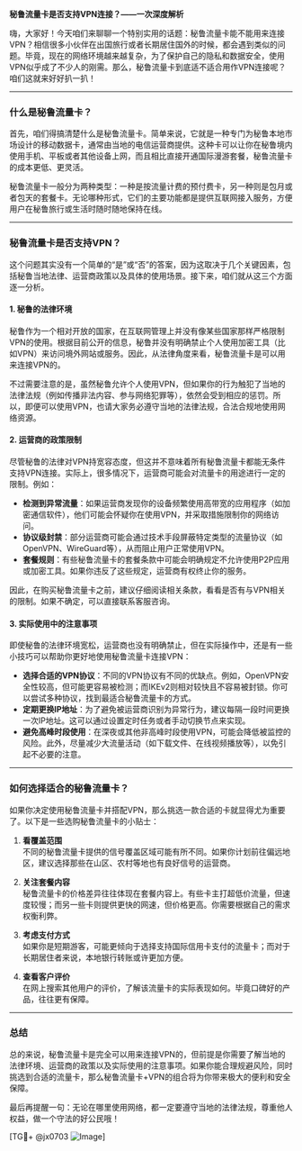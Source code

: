 **秘鲁流量卡是否支持VPN连接？——一次深度解析**

嗨，大家好！今天咱们来聊聊一个特别实用的话题：秘鲁流量卡能不能用来连接VPN？相信很多小伙伴在出国旅行或者长期居住国外的时候，都会遇到类似的问题。毕竟，现在的网络环境越来越复杂，为了保护自己的隐私和数据安全，使用VPN似乎成了不少人的刚需。那么，秘鲁流量卡到底适不适合用作VPN连接呢？咱们这就来好好扒一扒！

---

### 什么是秘鲁流量卡？

首先，咱们得搞清楚什么是秘鲁流量卡。简单来说，它就是一种专门为秘鲁本地市场设计的移动数据卡，通常由当地的电信运营商提供。这种卡可以让你在秘鲁境内使用手机、平板或者其他设备上网，而且相比直接开通国际漫游套餐，秘鲁流量卡的成本更低、更灵活。

秘鲁流量卡一般分为两种类型：一种是按流量计费的预付费卡，另一种则是包月或者包天的套餐卡。无论哪种形式，它们的主要功能都是提供互联网接入服务，方便用户在秘鲁旅行或生活时随时随地保持在线。

---

### 秘鲁流量卡是否支持VPN？

这个问题其实没有一个简单的“是”或“否”的答案，因为这取决于几个关键因素，包括秘鲁当地法律、运营商政策以及具体的使用场景。接下来，咱们就从这三个方面逐一分析。

#### 1. **秘鲁的法律环境**

秘鲁作为一个相对开放的国家，在互联网管理上并没有像某些国家那样严格限制VPN的使用。根据目前公开的信息，秘鲁并没有明确禁止个人使用加密工具（比如VPN）来访问境外网站或服务。因此，从法律角度来看，秘鲁流量卡是可以用来连接VPN的。

不过需要注意的是，虽然秘鲁允许个人使用VPN，但如果你的行为触犯了当地的法律法规（例如传播非法内容、参与网络犯罪等），依然会受到相应的惩罚。所以，即便可以使用VPN，也请大家务必遵守当地的法律法规，合法合规地使用网络资源。

#### 2. **运营商的政策限制**

尽管秘鲁的法律对VPN持宽容态度，但这并不意味着所有秘鲁流量卡都能无条件支持VPN连接。实际上，很多情况下，运营商可能会对流量卡的用途进行一定的限制。例如：

- **检测到异常流量**：如果运营商发现你的设备频繁使用高带宽的应用程序（如加密通信软件），他们可能会怀疑你在使用VPN，并采取措施限制你的网络访问。
- **协议级封禁**：部分运营商可能会通过技术手段屏蔽特定类型的流量协议（如OpenVPN、WireGuard等），从而阻止用户正常使用VPN。
- **套餐规则**：有些秘鲁流量卡的套餐条款中可能会明确规定不允许使用P2P应用或加密工具。如果你违反了这些规定，运营商有权终止你的服务。

因此，在购买秘鲁流量卡之前，建议仔细阅读相关条款，看看是否有与VPN相关的限制。如果不确定，可以直接联系客服咨询。

#### 3. **实际使用中的注意事项**

即使秘鲁的法律环境宽松，运营商也没有明确禁止，但在实际操作中，还是有一些小技巧可以帮助你更好地使用秘鲁流量卡连接VPN：

- **选择合适的VPN协议**：不同的VPN协议有不同的优缺点。例如，OpenVPN安全性较高，但可能更容易被检测；而IKEv2则相对较快且不容易被封锁。你可以尝试多种协议，找到最适合秘鲁流量卡的方式。
- **定期更换IP地址**：为了避免被运营商识别为异常行为，建议每隔一段时间更换一次IP地址。这可以通过设置定时任务或者手动切换节点来实现。
- **避免高峰时段使用**：在深夜或其他非高峰时段使用VPN，可能会降低被监控的风险。此外，尽量减少大流量活动（如下载文件、在线视频播放等），以免引起不必要的注意。

---

### 如何选择适合的秘鲁流量卡？

如果你决定使用秘鲁流量卡并搭配VPN，那么挑选一款合适的卡就显得尤为重要了。以下是一些选购秘鲁流量卡的小贴士：

1. **看覆盖范围**  
   不同的秘鲁流量卡提供的信号覆盖区域可能有所不同。如果你计划前往偏远地区，建议选择那些在山区、农村等地也有良好信号的运营商。

2. **关注套餐内容**  
   秘鲁流量卡的价格差异往往体现在套餐内容上。有些卡主打超低价流量，但速度较慢；而另一些卡则提供更快的网速，但价格更高。你需要根据自己的需求权衡利弊。

3. **考虑支付方式**  
   如果你是短期游客，可能更倾向于选择支持国际信用卡支付的流量卡；而对于长期居住者来说，本地银行转账或许更加方便。

4. **查看客户评价**  
   在网上搜索其他用户的评价，了解该流量卡的实际表现如何。毕竟口碑好的产品，往往更有保障。

---

### 总结

总的来说，秘鲁流量卡是完全可以用来连接VPN的，但前提是你需要了解当地的法律环境、运营商的政策以及实际使用的注意事项。如果你能合理规避风险，同时挑选到合适的流量卡，那么秘鲁流量卡+VPN的组合将为你带来极大的便利和安全保障。

最后再提醒一句：无论在哪里使用网络，都一定要遵守当地的法律法规，尊重他人权益，做一个守法的好公民哦！

[TG💪+ @jx0703 ![Image](https://github.com/user-attachments/assets/dbca1d08-cadb-493c-b0ec-ad6f7a83f270)]